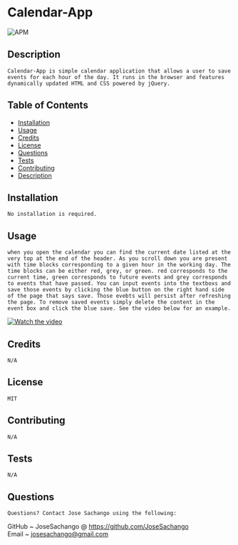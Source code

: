 # Calendar-App  
![APM](https://img.shields.io/apm/l/pack)

## Description
    Calendar-App is simple calendar application that allows a user to save events for each hour of the day. It runs in the browser and features dynamically updated HTML and CSS powered by jQuery.

## Table of Contents
    
* [Installation](#installation)
* [Usage](#usage)
* [Credits](#credits)
* [License](#license)
* [Questions](#questions)
* [Tests](#tests)
* [Contributing](#contributing)
* [Description](#description)

            

## Installation
    No installation is required.

## Usage
    when you open the calendar you can find the current date listed at the very top at the end of the header. As you scroll down you are present with time blocks corresponding to a given hour in the working day. The time blocks can be either red, grey, or green. red corresponds to the current time, green corresponds to future events and grey corresponds to events that have passed. You can input events into the textboxs and save those events by clicking the blue button on the right hand side of the page that says save. Those evebts will persist after refreshing the page. To remove saved events simply delete the content in the event box and click the blue save. See the video below for an example.

[![Watch the video](https://imgur.com/qDTstOs.png)](https://youtu.be/_fCCvIRzLyw)

## Credits
    N/A

## License
    MIT

## Contributing
    N/A

## Tests
    N/A
## Questions
    Questions? Contact Jose Sachango using the following:
GitHub ~ JoseSachango @ https://github.com/JoseSachango       
Email ~ josesachango@gmail.com

    